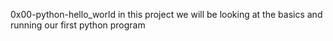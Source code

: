 0x00-python-hello_world
in this project we will be looking at the basics and running our first python program
